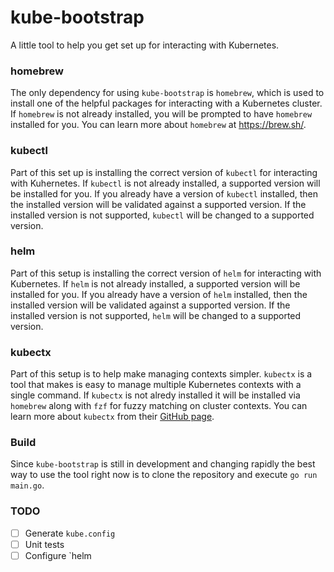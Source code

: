 # kube-bootstrap

A little tool to help you get set up for interacting with Kubernetes.

### homebrew

The only dependency for using `kube-bootstrap` is `homebrew`, which is used to
install one of the helpful packages for interacting with a Kubernetes cluster.
If `homebrew` is not already installed, you will be prompted to have `homebrew`
installed for you. You can learn more about `homebrew` at https://brew.sh/.

### kubectl

Part of this set up is installing the correct version of `kubectl` for
interacting with Kuhernetes. If `kubectl` is not already installed, a supported
version will be installed for you. If you already have a version of `kubectl`
installed, then the installed version will be validated against a supported
version. If the installed version is not supported, `kubectl` will be changed to
a supported version.

### helm

Part of this setup is installing the correct version of `helm` for interacting
with Kubernetes. If `helm` is not already installed, a supported version will be
installed for you. If you already have a version of `helm` installed, then the
installed version will be validated against a supported version. If the
installed version is not supported, `helm` will be changed to a supported
version.

### kubectx

Part of this setup is to help make managing contexts simpler. `kubectx` is a
tool that makes is easy to manage multiple Kubernetes contexts with a single
command. If `kubectx` is not alredy installed it will be installed via
`homebrew` along with `fzf` for fuzzy matching on cluster contexts. You can
learn more about `kubectx` from their [GitHub page](https://github.com/ahmetb/kubectx).

### Build

Since `kube-bootstrap` is still in development and changing rapidly the best way
to use the tool right now is to clone the repository and execute `go run
main.go`.

### TODO

- [ ] Generate `kube.config`
- [ ] Unit tests
- [ ] Configure `helm
